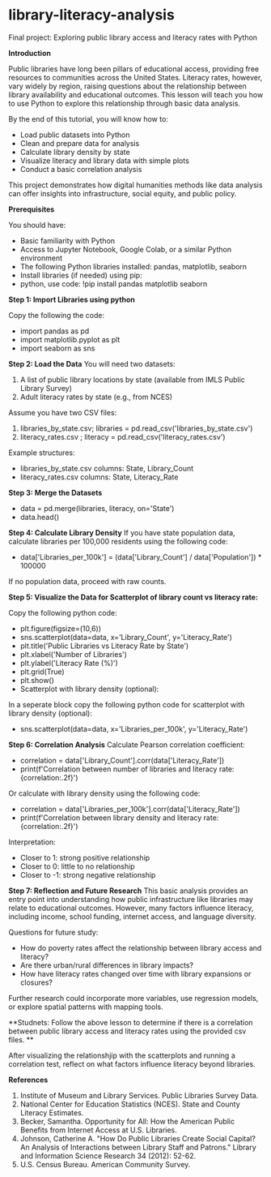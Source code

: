 # library-literacy-analysis
Final project: Exploring public library access and literacy rates with Python

**Introduction**

Public libraries have long been pillars of educational access, providing free resources to communities across the United States. Literacy rates, however, vary widely by region, raising questions about the relationship between library availability and educational outcomes. This lesson will teach you how to use Python to explore this relationship through basic data analysis.

By the end of this tutorial, you will know how to:
- Load public datasets into Python
- Clean and prepare data for analysis
- Calculate library density by state
- Visualize literacy and library data with simple plots
- Conduct a basic correlation analysis

This project demonstrates how digital humanities methods like data analysis can offer insights into infrastructure, social equity, and public policy.

**Prerequisites**

You should have:
- Basic familiarity with Python
- Access to Jupyter Notebook, Google Colab, or a similar Python environment
- The following Python libraries installed: pandas, matplotlib, seaborn
- Install libraries (if needed) using pip:
- python, use code: !pip install pandas matplotlib seaborn


**Step 1: Import Libraries using python**

Copy the following the code: 
- import pandas as pd
- import matplotlib.pyplot as plt
- import seaborn as sns

**Step 2: Load the Data**
You will need two datasets:
1. A list of public library locations by state (available from IMLS Public Library Survey)
2. Adult literacy rates by state (e.g., from NCES)

Assume you have two CSV files:
1. libraries_by_state.csv; libraries = pd.read_csv('libraries_by_state.csv')
2. literacy_rates.csv ; literacy = pd.read_csv('literacy_rates.csv')

Example structures:
- libraries_by_state.csv columns: State, Library_Count
- literacy_rates.csv columns: State, Literacy_Rate

**Step 3: Merge the Datasets**
- data = pd.merge(libraries, literacy, on='State')  
- data.head()

**Step 4: Calculate Library Density**
If you have state population data, calculate libraries per 100,000 residents using the following code: 
- data['Libraries_per_100k'] = (data['Library_Count'] / data['Population']) * 100000

If no population data, proceed with raw counts.

**Step 5: Visualize the Data for Scatterplot of library count vs literacy rate:**

Copy the following python code:  
- plt.figure(figsize=(10,6))  
- sns.scatterplot(data=data, x='Library_Count', y='Literacy_Rate')  
- plt.title('Public Libraries vs Literacy Rate by State')  
- plt.xlabel('Number of Libraries')
- plt.ylabel('Literacy Rate (%)')
- plt.grid(True)
- plt.show()
- Scatterplot with library density (optional):

In a seperate block copy the following python code for scatterplot with library density (optional):
- sns.scatterplot(data=data, x='Libraries_per_100k', y='Literacy_Rate')

**Step 6: Correlation Analysis**
Calculate Pearson correlation coefficient:
- correlation = data['Library_Count'].corr(data['Literacy_Rate'])
- print(f'Correlation between number of libraries and literacy rate: {correlation:.2f}')


Or calculate with library density using the following code:
- correlation = data['Libraries_per_100k'].corr(data['Literacy_Rate'])
- print(f'Correlation between library density and literacy rate: {correlation:.2f}')

  
Interpretation:
- Closer to 1: strong positive relationship
- Closer to 0: little to no relationship
- Closer to -1: strong negative relationship

**Step 7: Reflection and Future Research**
This basic analysis provides an entry point into understanding how public infrastructure like libraries may relate to educational outcomes. However, many factors influence literacy, including income, school funding, internet access, and language diversity.

Questions for future study:
- How do poverty rates affect the relationship between library access and literacy?
- Are there urban/rural differences in library impacts?
- How have literacy rates changed over time with library expansions or closures?


Further research could incorporate more variables, use regression models, or explore spatial patterns with mapping tools.

**Studnets: Follow the above lesson to determine if there is a correlation between public library access and literacy rates using the provided csv files. 
**

After visualizing the relationshjip with the scatterplots and running a correlation test, reflect on what factors influence literacy beyond libraries.


**References**
1. Institute of Museum and Library Services. Public Libraries Survey Data.
2. National Center for Education Statistics (NCES). State and County Literacy Estimates.
3. Becker, Samantha. Opportunity for All: How the American Public Benefits from Internet Access at U.S. Libraries.
4. Johnson, Catherine A. "How Do Public Libraries Create Social Capital? An Analysis of Interactions between Library Staff and Patrons." Library and Information Science Research 34 (2012): 52-62.
5. U.S. Census Bureau. American Community Survey.
